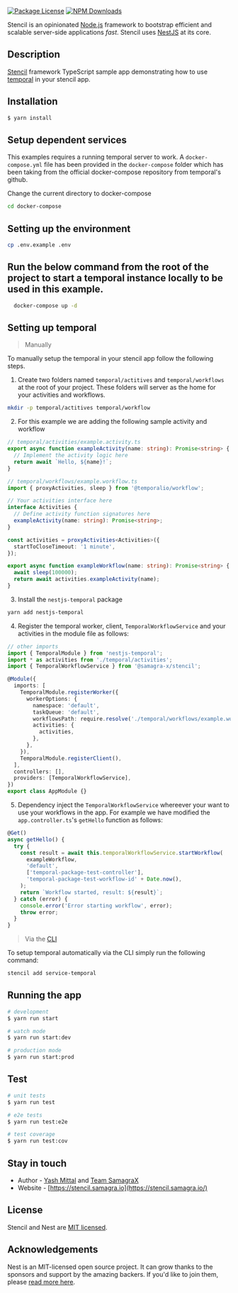 <p align="left">
  <a href="https://www.npmjs.com/~nestjscore" target="_blank"><img src="https://img.shields.io/npm/l/@nestjs/core.svg" alt="Package License" /></a>
  <a href="https://www.npmjs.com/~nestjscore" target="_blank"><img src="https://img.shields.io/npm/dm/@samagra-x/stencil.svg" alt="NPM Downloads" /></a>
</p>
<p align="left">Stencil is an opinionated <a href="http://nodejs.org" target="_blank">Node.js</a> framework to bootstrap efficient and scalable server-side applications <em>fast</em>. Stencil uses <a href="https://nestjs.com" target="_blank"> NestJS</a> at its core.</p>

## Description

[Stencil](https://github.com/SamagraX-stencil/stencil) framework TypeScript sample app demonstrating how to use [temporal](https://temporal.io) in your stencil app.

## Installation

```bash
$ yarn install
```

## Setup dependent services

This examples requires a running temporal server to work. A `docker-compose.yml` file has been provided in the `docker-compose` folder which has been taking from the official docker-compose repository from temporal's github.

Change the current directory to docker-compose

```bash
cd docker-compose 
```

## Setting up the environment

```bash
cp .env.example .env
```
## Run the below command from the root of the project to start a temporal instance locally to be used in this example.

```bash
  docker-compose up -d
```
## Setting up temporal

> Manually

To manually setup the temporal in your stencil app follow the following steps. 

1. Create two folders named `temporal/actitives` and `temporal/workflows` at the root of your project. These folders will server as the home for your activities and workflows.

```bash
mkdir -p temporal/actitives temporal/workflow
```

2. For this example we are adding the following sample activity and workflow

```typescript
// temporal/activities/example.activity.ts
export async function exampleActivity(name: string): Promise<string> {
  // Implement the activity logic here
  return await `Hello, ${name}!`;
}
```

```typescript
// temporal/workflows/example.workflow.ts
import { proxyActivities, sleep } from '@temporalio/workflow';

// Your activities interface here
interface Activities {
  // Define activity function signatures here
  exampleActivity(name: string): Promise<string>;
}

const activities = proxyActivities<Activities>({
  startToCloseTimeout: '1 minute',
});

export async function exampleWorkflow(name: string): Promise<string> {
  await sleep(100000);
  return await activities.exampleActivity(name);
}
```

3. Install the `nestjs-temporal` package
```bash
yarn add nestjs-temporal
```

4. Register the temporal worker, client, `TemporalWorkflowService` and your activities in the module file as follows:

```typescript
// other imports 
import { TemporalModule } from 'nestjs-temporal';
import * as activities from './temporal/activities';
import { TemporalWorkflowService } from '@samagra-x/stencil';

@Module({
  imports: [
    TemporalModule.registerWorker({
      workerOptions: {
        namespace: 'default',
        taskQueue: 'default',
        workflowsPath: require.resolve('./temporal/workflows/example.workflow'),
        activities: {
          activities,
        },
      },
    }),
    TemporalModule.registerClient(),
  ],
  controllers: [],
  providers: [TemporalWorkflowService],
})
export class AppModule {}
```

5. Dependency inject the `TemporalWorkflowService` whereever your want to use your workflows in the app. For example we have modified the `app.controller.ts`'s `getHello` function as follows:

```typescript
@Get()
async getHello() {
  try {
    const result = await this.temporalWorkflowService.startWorkflow(
      exampleWorkflow,
      'default',
      ['temporal-package-test-controller'],
      'temporal-package-test-workflow-id' + Date.now(),
    );
    return `Workflow started, result: ${result}`;
  } catch (error) {
    console.error('Error starting workflow', error);
    throw error;
  }
}
```

> Via the [CLI](https://github.com/SamagraX-stencil/stencil-cli)

To setup temporal automatically via the CLI simply run the following command:
```bash
stencil add service-temporal 
```

## Running the app

```bash
# development
$ yarn run start

# watch mode
$ yarn run start:dev

# production mode
$ yarn run start:prod
```

## Test

```bash
# unit tests
$ yarn run test

# e2e tests
$ yarn run test:e2e

# test coverage
$ yarn run test:cov
```

## Stay in touch

- Author - [Yash Mittal](https://techsavvyash.dev) and [Team SamagraX](https://github.com/Samagra-Development)
- Website - [https://stencil.samagra.io](https://stencil.samagra.io/)

## License

Stencil and Nest are [MIT licensed](LICENSE).

## Acknowledgements

Nest is an MIT-licensed open source project. It can grow thanks to the sponsors and support by the amazing backers. If you'd like to join them, please [read more here](https://docs.nestjs.com/support).